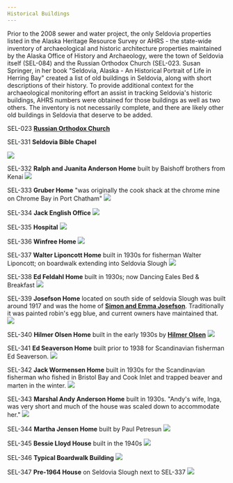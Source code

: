 ```yaml
---
Historical Buildings
---
```


Prior to  the 2008 sewer and water project, the only Seldovia properties listed in the Alaska Heritage Resource Survey or AHRS - the state-wide inventory of archaeological and historic architecture properties maintained by the Alaska Office of History and Archaeology, were the town of Seldovia itself (SEL-084) and the Russian Orthodox Church (SEL-023.  Susan Springer, in her book "Seldovia, Alaska - An Historical Portrait of Life in Herring Bay" created a list of old buildings in Seldovia, along with short descriptions of their history. To provide additional context for the archaeological monitoring effort an assist in tracking Seldovia's historic buildings, AHRS numbers were obtained for those buildings as well as two others.  The inventory is not necessarily complete, and there are likely other old buildings in Seldovia that deserve to be added.

SEL-023 [**Russian Orthodox Church**](../resources/st-nicholas-church.md)

SEL-331 **Seldovia Bible Chapel**

![](../assets/Seldovia_Bible_Chapel.jpeg)

SEL-332 **Ralph and Juanita Anderson Home** built by Baishoff brothers from Kenai
![](../assets/Seldovia_Bible_Chapel.jpg)

SEL-333 **Gruber Home** "was originally the cook shack at the chrome mine on Chrome Bay in Port Chatham"
![](../assets/Seldovia_Bible_Chapel.jpg)

SEL-334 **Jack English Office**
![](../assets/Jack_English_Office.jpg)

SEL-335 **Hospital**
![](../assets/Hospital_Willard_Home.jpg)

SEL-336 **Winfree Home** ![](../assets/Winfree_Home.jpeg)

SEL-337 **Walter Liponcott Home** built in 1930s for fisherman Walter Liponcott; on boardwalk extending into Seldovia Slough
![](../assets/Walt_Sachiko_House1.jpg)

SEL-338 **Ed Feldahl Home** built in 1930s; now Dancing Eales Bed & Breakfast
![](../assets/Dancing_Eagles.jpg)

SEL-339 **Josefson Home** located on south side of seldovia Slough was built around 1917 and was the home of [**Simon and Emma Josefson**](..people/Josefsen_Simon_F.md). Traditionally it was painted robin's egg blue, and current owners have maintained that.
![](../assets/Simon_Josefson_House.jpg)

SEL-340 **Hilmer Olsen Home** built in the early 1930s by [**Hilmer Olsen**](../people/Olsen_Hilmar.md)
![](../assets/Hilmer_Olsen_Home.jpg)

SEL-341 **Ed Seaverson Home** built prior to 1938 for Scandinavian fisherman Ed Seaverson.
![](../assets/Ed_Seaverson_Home.jpg)

SEL-342 **Jack Wormensen Home** built in 1930s for the Scandinavian fisherman who fished in Bristol Bay and Cook Inlet and trapped beaver and marten in the winter.
![](../assets/Jack_Wormensen_Home.jpg)

SEL-343 **Marshal Andy Anderson Home** built in 1930s. "Andy's wife, Inga, was very short and much of the house was scaled down to accommodate her."
![](../assets/Andy_Anderson_Home_1930.jpg)

SEL-344 **Martha Jensen Home** built by Paul Petresun
![](../assets/Martha_Jensen_Home.jpg)

SEL-345 **Bessie Lloyd House** built in the 1940s
![](../assets/Bessie_Lloyd_Home.jpg)

SEL-346 **Typical Boardwalk Building**
![](../assets/Boardwalk_Building.jpg)

SEL-347 **Pre-1964 House** on Seldovia Slough next to SEL-337
![](../assets/Walts_Blue_House.jpg)


